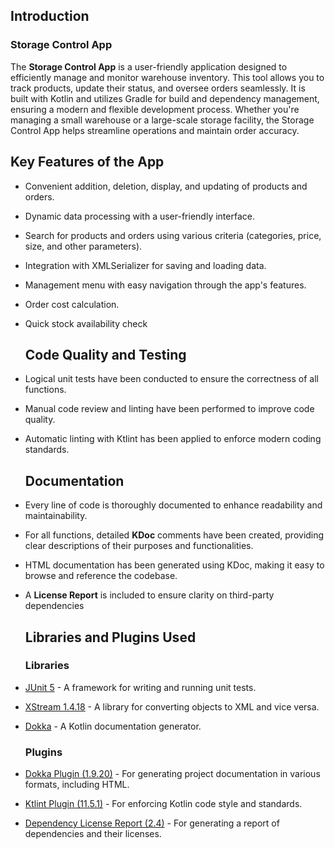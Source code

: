 ## Introduction

### Storage Control App

The **Storage Control App** is a user-friendly application designed to efficiently manage and monitor warehouse inventory.
This tool allows you to track products, update their status, and oversee orders seamlessly.
It is built with Kotlin and utilizes Gradle for build and dependency management, ensuring a modern and flexible development process.
Whether you're managing a small warehouse or a large-scale storage facility, the Storage Control App helps streamline operations and maintain order accuracy.

## Key Features of the App

- Convenient addition, deletion, display, and updating of products and orders.
- Dynamic data processing with a user-friendly interface.
- Search for products and orders using various criteria (categories, price, size, and other parameters).
- Integration with XMLSerializer for saving and loading data.
- Management menu with easy navigation through the app's features.
- Order cost calculation.
- Quick stock availability check

  ## Code Quality and Testing

- Logical unit tests have been conducted to ensure the correctness of all functions.
- Manual code review and linting have been performed to improve code quality.
- Automatic linting with Ktlint has been applied to enforce modern coding standards.

   ## Documentation

- Every line of code is thoroughly documented to enhance readability and maintainability.
- For all functions, detailed **KDoc** comments have been created, providing clear descriptions of their purposes and functionalities.
- HTML documentation has been generated using KDoc, making it easy to browse and reference the codebase.
- A **License Report** is included to ensure clarity on third-party dependencies


   ## Libraries and Plugins Used

   ### Libraries
- [JUnit 5](https://junit.org/junit5/) - A framework for writing and running unit tests.
- [XStream 1.4.18](https://x-stream.github.io/) - A library for converting objects to XML and vice versa.
- [Dokka](https://kotlinlang.org/docs/dokka-overview.html) - A Kotlin documentation generator.

  ### Plugins
- [Dokka Plugin (1.9.20)](https://kotlinlang.org/docs/dokka-overview.html) - For generating project documentation in various formats, including HTML.
- [Ktlint Plugin (11.5.1)](https://github.com/JLLeitschuh/ktlint-gradle) - For enforcing Kotlin code style and standards.
- [Dependency License Report (2.4)](https://github.com/jk1/Gradle-License-Report) - For generating a report of dependencies and their licenses.
